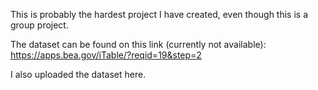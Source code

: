 This is probably the hardest project I have created, even though this is a group project. 

The dataset can be found on this link (currently not available):
https://apps.bea.gov/iTable/?reqid=19&step=2

I also uploaded the dataset here.
